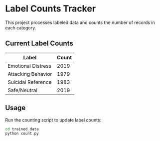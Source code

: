 # Label Counts Tracker

This project processes labeled data and counts the number of records in each category.

## Current Label Counts

| Label              | Count |
| ------------------ | ----- |
| Emotional Distress | 2019  |
| Attacking Behavior | 1979  |
| Suicidal Reference | 1983  |
| Safe/Neutral       | 2019  |

## Usage

Run the counting script to update label counts:

```bash
cd trained_data
python count.py
```
